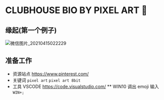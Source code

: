 # CLUBHOUSE BIO BY PIXEL ART :wave:

## 缘起(第一个例子)

![微信图片_20210415022229](https://user-images.githubusercontent.com/81325606/115052348-6ce25f00-9f10-11eb-85f3-738184c5ff78.png)

## 准备工作

* 资源站点 https://www.pinterest.com/
* 关键词 `pixel art` `pixel art 8bit`
* 工具 VSCODE https://code.visualstudio.com/
** WIN10 调出 emoji 输入  `WIN+;`
